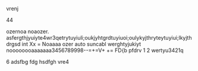 vrenj

44




ozernoa  noaozer. asfergthjyuiyte4wr3qetrytuyiuli;oukjyhtgrdtuyiuoi;oulykyjthryteytuyiui;lkyjthdrgsd
int Xx = Noaaaa  ozer auto suncabl werghtyjukiyt
noooooooaaaaaaa3456789998--=+=V+ += FD{b pfdrv 1 2 wertyu3421q



6
adsfbg
fdg
hsdfgh
vre4
